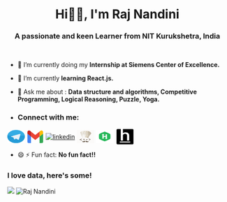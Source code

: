 <h1 align="center">Hi👋🏻, I'm Raj Nandini</h1>
<h3 align="center">A passionate and keen Learner from NIT Kurukshetra, India</h3>

<br>

<!--
**nandinicodes1/nandinicodes1** is a ✨ _special_ ✨ repository because its `README.md` (this file) appears on your GitHub profile.
- [![Top Langs](https://github-readme-stats.vercel.app/api/top-langs/?username=nandinicodes1)](https://github.com/nandinicodes1/github-readme-stats)


-->

- 🔭 I’m currently doing my **Internship at Siemens Center of Excellence.**
- 🌱 I’m currently **learning React.js.**

- 💬 Ask me about : **Data structure and algorithms, Competitive Programming, Logical Reasoning, Puzzle, Yoga.**
- <h3>Connect with me:</h3>
<a href="https://t.me/nandinicodes1" target="_blank"><img align="center" src="icons/telegram.svg" alt="telegram" height="30" width="40" /></a>
<a target="_blank" rel="noopener noreferrer" rel=" noopener noreferrer" target="_blank" href="mailto:nandiniraj374@gmail.com" ><img align="center" src="icons/gmail.svg" alt="gmail" height="30" width="40" ></a>
<a target="_blank" rel="noopener noreferrer" href="https://www.linkedin.com/in/raj-nandini-854b22190/" target="_blank"><img align="center" src="https://icongr.am/devicon/linkedin-original.svg?size=128&color=currentColor" alt="linkedin" height="30" width="40" /></a>
<a target="_blank" rel="noopener noreferrer" href="https://www.codechef.com/users/geeky_nandini" target="_blank"><img align="center" src="icons/codechef.svg" alt="codechef" height="30" width="40" /></a>
<a target="_blank" rel="noopener noreferrer" href="https://www.hackerrank.com/2211nandini" target="_blank"><img align="center" src="icons/hackerank.svg" alt="hackerrank" height="30" width="40" /></a>
<a target="_blank" rel="noopener noreferrer" href="https://www.hackerearth.com/@rajnandini12" target="_blank"><img align="center" src="icons/cib-hackerearth.svg" alt="hackerearth" height="35" width="45" /></a>
- 😄 ⚡ Fun fact: **No fun fact!!**

### I love data, here's some!

<p><img align="left" src="https://github-readme-stats.vercel.app/api/top-langs?username=nandinicodes1&show_icons=true&locale=en&layout=flat&theme=highcontrast&title_color=42f584&hide_border=true alt="Raj Nandini" /></p>
<p>&nbsp;<img align="center" src="https://github-readme-stats.vercel.app/api?username=nandinicodes1&show_icons=true&theme=highcontrast&title_color=42f584&icon_color=f53f2b&hide_border=true&count_private=true&line_height=40" alt="Raj Nandini" /></p>

<!-- [![ReadMe Card](https://github-readme-stats.vercel.app/api/pin/?username=nandinicodes1&repo=Basic-Linux-Shell)](https://github.com/nandinicodes1/Basic-Linux-Shell) -->

